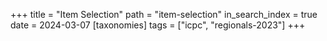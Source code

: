 +++
title = "Item Selection"
path = "item-selection"
in_search_index = true
date = 2024-03-07
[taxonomies]
tags = ["icpc", "regionals-2023"]
+++

